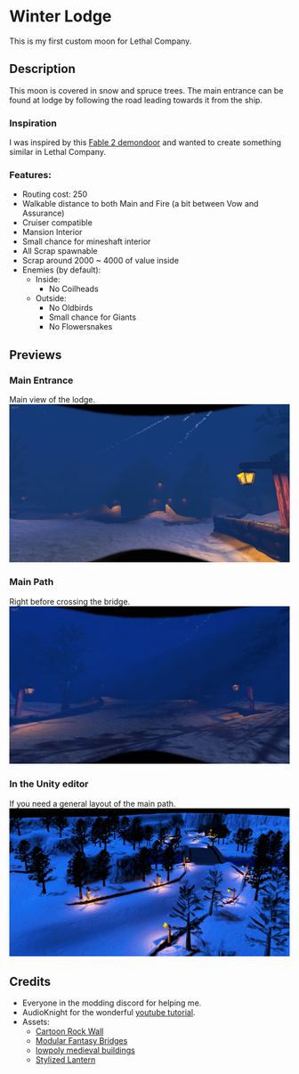 # Winter Lodge
This is my first custom moon for Lethal Company.

## Description
This moon is covered in snow and spruce trees. The main entrance can be found at lodge by following the road leading towards it from the ship.

### Inspiration
I was inspired by this [Fable 2 demondoor](https://www.youtube.com/watch?v=04cHGu1y-FE) and wanted to create something similar in Lethal Company.

### Features:
- Routing cost: 250
- Walkable distance to both Main and Fire (a bit between Vow and Assurance)
- Cruiser compatible
- Mansion Interior
- Small chance for mineshaft interior
- All Scrap spawnable
- Scrap around 2000 ~ 4000 of value inside
- Enemies (by default):
    - Inside:
        - No Coilheads
    - Outside:
        - No Oldbirds
        - Small chance for Giants
        - No Flowersnakes

## Previews

### Main Entrance
Main view of the lodge.
![Main Entrance](https://raw.githubusercontent.com/347956/WinterLodge/refs/heads/main/Previews/WinterLodge%20main.png)

### Main Path
Right before crossing the bridge.
![Main Entrance](https://raw.githubusercontent.com/347956/WinterLodge/refs/heads/main/Previews/Winterlodge%20bridge.png)

### In the Unity editor
If you need a general layout of the main path.
![Editor Scene View](https://raw.githubusercontent.com/347956/WinterLodge/refs/heads/main/Previews/Winter%20Lodge%20Editor%202.png)

## Credits
- Everyone in the modding discord for helping me.
- AudioKnight for the wonderful [youtube tutorial](https://youtu.be/mZSg_R3UTak?si=OyQLC1fIL5kii5zR).
- Assets:
    - [Cartoon Rock Wall](https://assetstore.unity.com/packages/3d/environments/landscapes/cartoon-rock-wall-285945)
    - [Modular Fantasy Bridges](https://assetstore.unity.com/packages/3d/environments/fantasy/modular-fantasy-bridges-99940)
    - [lowpoly medieval buildings](https://assetstore.unity.com/packages/3d/environments/historic/lowpoly-medieval-buildings-58289)
    - [Stylized Lantern](https://sketchfab.com/3d-models/stylized-lantern-a1d81e3e271d47ee8ab7c9a5625eea47)
